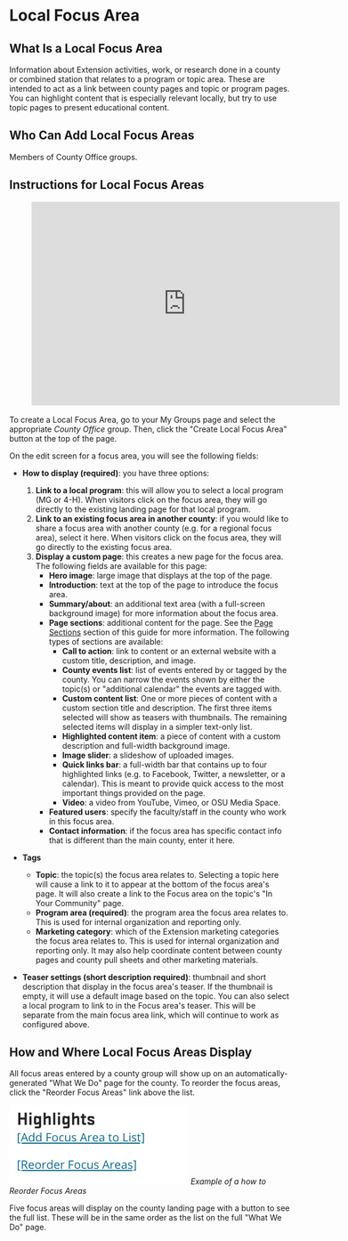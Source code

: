 # Local Focus Area

## What Is a Local Focus Area

Information about Extension activities, work, or research done in a county or combined station that relates to a program or topic area. These are intended to act as a link between county pages and topic or program pages. You can highlight content that is especially relevant locally, but try to use topic pages to present educational content.

## Who Can Add Local Focus Areas

Members of County Office groups.

## Instructions for Local Focus Areas

<figure class="video_container">
  <iframe id="kaltura_player" src="https://cdnapisec.kaltura.com/p/391241/sp/39124100/embedIframeJs/uiconf_id/22119142/partner_id/391241?iframeembed=true&playerId=kaltura_player&entry_id=0_zf118eja&flashvars[localizationCode]=en&amp;flashvars[leadWithHTML5]=true&amp;flashvars[sideBarContainer.plugin]=true&amp;flashvars[sideBarContainer.position]=left&amp;flashvars[sideBarContainer.clickToClose]=true&amp;flashvars[chapters.plugin]=true&amp;flashvars[chapters.layout]=vertical&amp;flashvars[chapters.thumbnailRotator]=false&amp;flashvars[streamSelector.plugin]=true&amp;flashvars[EmbedPlayer.SpinnerTarget]=videoHolder&amp;flashvars[dualScreen.plugin]=true&amp;&wid=0_pu0vws88" width="554" height="366" allowfullscreen webkitallowfullscreen mozAllowFullScreen allow="fullscreen*; encrypted-media*" frameborder="0" title="Kaltura Player"></iframe>
</figure>

To create a Local Focus Area, go to your My Groups page and select the appropriate *County Office* group. Then, click the "Create Local Focus Area" button at the top of the page.

On the edit screen for a focus area, you will see the following fields:

  - **How to display (required)**: you have three options:
    1. **Link to a local program**: this will allow you to select a local program (MG or 4-H). When visitors click on the focus area, they will go directly to the existing landing page for that local program.
    2. **Link to an existing focus area in another county**: if you would like to share a focus area with another county (e.g. for a regional focus area), select it here. When visitors click on the focus area, they will go directly to the existing focus area.
    3. **Display a custom page**: this creates a new page for the focus area. The following fields are available for this page:
        - **Hero image**: large image that displays at the top of the page.
        - **Introduction**: text at the top of the page to introduce the focus area.
        - **Summary/about**: an additional text area (with a full-screen background image) for more information about the focus area.
        - **Page sections**: additional content for the page. See the [Page Sections](../using-site.md#page-sections) section of this guide for more information. The following types of sections are available:
            - **Call to action**: link to content or an external website with a custom title, description, and image.
            - **County events list**: list of events entered by or tagged by the county. You can narrow the events shown by either the topic(s) or "additional calendar" the events are tagged with.
            - **Custom content list**: One or more pieces of content with a custom section title and description. The first three items selected will show as teasers with thumbnails. The remaining selected items will display in a simpler text-only list.
            - **Highlighted content item**: a piece of content with a custom description and full-width background image.
            - **Image slider**: a slideshow of uploaded images.
            - **Quick links bar**: a full-width bar that contains up to four highlighted links (e.g. to Facebook, Twitter, a newsletter, or a calendar). This is meant to provide quick access to the most important things provided on the page.
            - **Video**: a video from YouTube, Vimeo, or OSU Media Space.
        - **Featured users**: specify the faculty/staff in the county who work in this focus area.
        - **Contact information**: if the focus area has specific contact info that is different than the main county, enter it here.

  - **Tags**
    - **Topic**: the topic(s) the focus area relates to. Selecting a topic here will cause a link to it to appear at the bottom of the focus area's page. It will also create a link to the Focus area on the topic's "In Your Community" page.
    - **Program area (required)**: the program area the focus area relates to. This is used for internal organization and reporting only.
    - **Marketing category**: which of the Extension marketing categories the focus area relates to. This is used for internal organization and reporting only. It may also help coordinate content between county pages and county pull sheets and other marketing materials.
  - **Teaser settings (short description required)**: thumbnail and short description that display in the focus area's teaser. If the thumbnail is empty, it will use a default image based on the topic. You can also select a local program to link to in the Focus area's teaser. This will be separate from the main focus area link, which will continue to work as configured above.

## How and Where Local Focus Areas Display

All focus areas entered by a county group will show up on an automatically-generated "What We Do" page for the county. To reorder the focus areas, click the "Reorder Focus Areas" link above the list.

![Focus Area Reorder Link Screenshot](../images/wwd-reorder.png)
*Example of a how to Reorder Focus Areas*

Five focus areas will display on the county landing page with a button to see the full list. These will be in the same order as the list on the full "What We Do" page.
